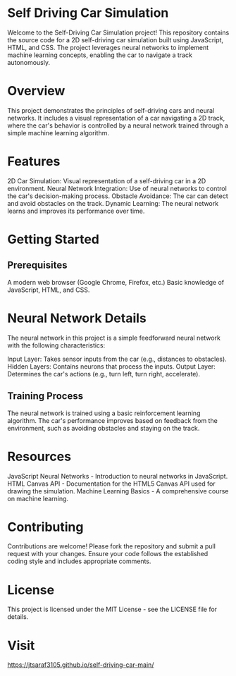 # Self Driving Car Simulation
Welcome to the Self-Driving Car Simulation project! This repository contains the source code for a 2D self-driving car simulation built using JavaScript, HTML, and CSS. The project leverages neural networks to implement machine learning concepts, enabling the car to navigate a track autonomously.

# Overview
This project demonstrates the principles of self-driving cars and neural networks. It includes a visual representation of a car navigating a 2D track, where the car's behavior is controlled by a neural network trained through a simple machine learning algorithm.

# Features
2D Car Simulation: Visual representation of a self-driving car in a 2D environment.
Neural Network Integration: Use of neural networks to control the car's decision-making process.
Obstacle Avoidance: The car can detect and avoid obstacles on the track.
Dynamic Learning: The neural network learns and improves its performance over time.

# Getting Started
## Prerequisites
A modern web browser (Google Chrome, Firefox, etc.)
Basic knowledge of JavaScript, HTML, and CSS.

# Neural Network Details
The neural network in this project is a simple feedforward neural network with the following characteristics:

Input Layer: Takes sensor inputs from the car (e.g., distances to obstacles).
Hidden Layers: Contains neurons that process the inputs.
Output Layer: Determines the car's actions (e.g., turn left, turn right, accelerate).

## Training Process
The neural network is trained using a basic reinforcement learning algorithm. The car's performance improves based on feedback from the environment, such as avoiding obstacles and staying on the track.

# Resources
JavaScript Neural Networks - Introduction to neural networks in JavaScript.
HTML Canvas API - Documentation for the HTML5 Canvas API used for drawing the simulation.
Machine Learning Basics - A comprehensive course on machine learning.

# Contributing
Contributions are welcome! Please fork the repository and submit a pull request with your changes. Ensure your code follows the established coding style and includes appropriate comments.

# License
This project is licensed under the MIT License - see the LICENSE file for details.

# Visit
https://jtsaraf3105.github.io/self-driving-car-main/

